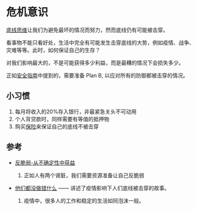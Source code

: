 # 危机意识

[底线思维](/Meta思维/底线思维.md)让我们为避免最坏的情况而努力，然而底线仍有可能被击穿。

看事物不能只看好处，生活中完全有可能发生击穿底线的大势，例如疫情、战争、灾难等等。此时，如何保证自己的生存？

对我们影响最大的，不是可能获得多少利益，而是最糟的情况下会损失多少。

正如[安全指南](https://chinadigitaltimes.net/chinese/694459.html)中提到的，需要准备 Plan B, 以应对所有的防御都被击穿的情况。


## 小习惯

1. 每月将收入的20%存入银行，非最紧急关头不可动用
2. 个人背贷款时，同样需要有等值的抵押物
3. 购买[保险](https://www.drwang.fun/docs/index.html#/%E8%B4%A2%E5%8A%A1/%E4%BF%9D%E9%99%A9)来保证自己的底线不被击穿


## 参考

+ [反脆弱-从不确定性中获益](https://book.douban.com/subject/25782902/)
  1. 正如人有两个肾脏，我们需要资源准备让自己反脆弱

+ [他们都没做错什么](https://mp.weixin.qq.com/s?__biz=MzU3MzQ2MDEwNQ==&mid=2247487402&idx=1&sn=dfd83dc5c02dbca1b0e249c367c12313&chksm=fcc0144ccbb79d5aa47ee7a9364944bb969eba1a053d0346acc806f589c3dd27fac880bee8de&sessionid=1652777454&subscene=93&scene=90&clicktime=1652777463&enterid=1652777463&ascene=56&devicetype=iOS15.4.1&version=18001435&nettype=3G+&abtest_cookie=AAACAA%3D%3D&lang=zh_CN&fontScale=100&exportkey=A4v09HZ2OnhkOwTg9aXB8y0%3D&pass_ticket=P61yBb1B4C%2FklEfhW5EImjd8EaM%2FyJYCSMb2wDARTNasXce3QzaYmHuKtzZ%2FKm1h&wx_header=3)
—— 讲述了疫情影响下人们底线被击穿的故事。
  1. 疫情中，很多人的工作和稳定的生活如同泡沫一般。
